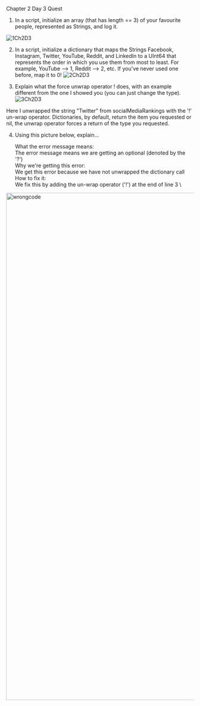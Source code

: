 Chapter 2 Day 3 Quest

1. In a script, initialize an array (that has length == 3) of your favourite people, represented as Strings, and log it.

![1Ch2D3](https://user-images.githubusercontent.com/100004665/156101640-f5e7a2b5-4110-4e41-ae6c-44a1fa31da40.PNG)

2. In a script, initialize a dictionary that maps the Strings Facebook, Instagram, Twitter, YouTube, Reddit, and LinkedIn to a UInt64 that represents the order in which you use them from most to least. For example, YouTube --> 1, Reddit --> 2, etc. If you've never used one before, map it to 0!
![2Ch2D3](https://user-images.githubusercontent.com/100004665/156101645-28cd9dfb-aa15-4f0b-ac66-448a00ee83de.png)

3. Explain what the force unwrap operator ! does, with an example different from the one I showed you (you can just change the type).
![3Ch2D3](https://user-images.githubusercontent.com/100004665/156101653-2786bb35-dd21-49e3-b1aa-8d416d4e6665.PNG)

  Here I unwrapped the string "Twitter" from socialMediaRankings with the '!' un-wrap operator. Dictionaries, by default, return the item you requested or nil, the unwrap operator   forces a return of the type you requested.
 
 4. Using this picture below, explain...

    What the error message means: \
      The error message means we are getting an optional (denoted by the '?') \
    Why we're getting this error: \
      We get this error because we have not unwrapped the dictionary call \
    How to fix it: \
      We fix this by adding the un-wrap operator ('!') at the end of line 3 \
<img width="1361" alt="wrongcode" src="https://user-images.githubusercontent.com/100004665/156102019-2b365724-07ca-469e-95aa-365d94037368.png">
